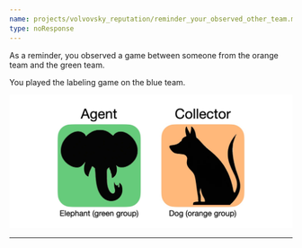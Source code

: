 ```yaml
---
name: projects/volvovsky_reputation/reminder_your_observed_other_team.md
type: noResponse
---
```


As a reminder, you observed a game between someone from the orange team and the green team.

You played the labeling game on the blue team.

![Green Elephant and Orange Dog](projects/volvovsky_reputation/observe_elephant_dog.jpg)

---
